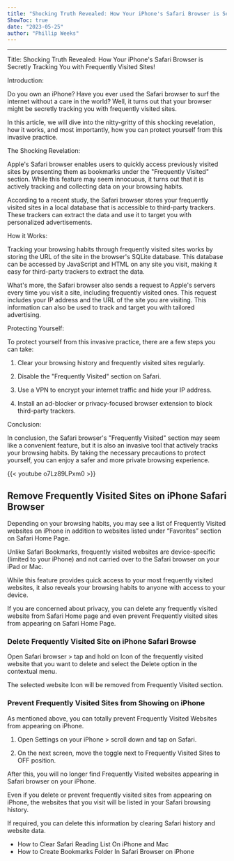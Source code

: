```yaml
---
title: "Shocking Truth Revealed: How Your iPhone's Safari Browser is Secretly Tracking You with Frequently Visited Sites!"
ShowToc: true 
date: "2023-05-25"
author: "Phillip Weeks"
---
```

*****
Title: Shocking Truth Revealed: How Your iPhone's Safari Browser is Secretly Tracking You with Frequently Visited Sites!

Introduction: 

Do you own an iPhone? Have you ever used the Safari browser to surf the internet without a care in the world? Well, it turns out that your browser might be secretly tracking you with frequently visited sites.

In this article, we will dive into the nitty-gritty of this shocking revelation, how it works, and most importantly, how you can protect yourself from this invasive practice.

The Shocking Revelation: 

Apple's Safari browser enables users to quickly access previously visited sites by presenting them as bookmarks under the "Frequently Visited" section. While this feature may seem innocuous, it turns out that it is actively tracking and collecting data on your browsing habits.

According to a recent study, the Safari browser stores your frequently visited sites in a local database that is accessible to third-party trackers. These trackers can extract the data and use it to target you with personalized advertisements.

How it Works: 

Tracking your browsing habits through frequently visited sites works by storing the URL of the site in the browser's SQLite database. This database can be accessed by JavaScript and HTML on any site you visit, making it easy for third-party trackers to extract the data.

What's more, the Safari browser also sends a request to Apple's servers every time you visit a site, including frequently visited ones. This request includes your IP address and the URL of the site you are visiting. This information can also be used to track and target you with tailored advertising.

Protecting Yourself: 

To protect yourself from this invasive practice, there are a few steps you can take:

1) Clear your browsing history and frequently visited sites regularly.

2) Disable the "Frequently Visited" section on Safari.

3) Use a VPN to encrypt your internet traffic and hide your IP address.

4) Install an ad-blocker or privacy-focused browser extension to block third-party trackers.

Conclusion: 

In conclusion, the Safari browser's "Frequently Visited" section may seem like a convenient feature, but it is also an invasive tool that actively tracks your browsing habits. By taking the necessary precautions to protect yourself, you can enjoy a safer and more private browsing experience.

{{< youtube o7Lz89LPxm0 >}} 




 
## Remove Frequently Visited Sites on iPhone Safari Browser
 
Depending on your browsing habits, you may see a list of Frequently Visited websites on iPhone in addition to websites listed under “Favorites” section on Safari Home Page.
 
Unlike Safari Bookmarks, frequently visited websites are device-specific (limited to your iPhone) and not carried over to the Safari browser on your iPad or Mac.
 
While this feature provides quick access to your most frequently visited websites, it also reveals your browsing habits to anyone with access to your device.
 
If you are concerned about privacy, you can delete any frequently visited website from Safari Home page and even prevent Frequently visited sites from appearing on Safari Home Page.
 
### Delete Frequently Visited Site on iPhone Safari Browse
 
Open Safari browser > tap and hold on Icon of the frequently visited website that you want to delete and select the Delete option in the contextual menu.
 
The selected website Icon will be removed from Frequently Visited section.
 
### Prevent Frequently Visited Sites from Showing on iPhone
 
As mentioned above, you can totally prevent Frequently Visited Websites from appearing on iPhone.
 
1. Open Settings on your iPhone > scroll down and tap on Safari.
 
2. On the next screen, move the toggle next to Frequently Visited Sites to OFF position.
 
After this, you will no longer find Frequently Visited websites appearing in Safari browser on your iPhone.
 
Even if you delete or prevent frequently visited sites from appearing on iPhone, the websites that you visit will be listed in your Safari browsing history.
 
If required, you can delete this information by clearing Safari history and website data.
 
- How to Clear Safari Reading List On iPhone and Mac
 - How to Create Bookmarks Folder In Safari Browser on iPhone




